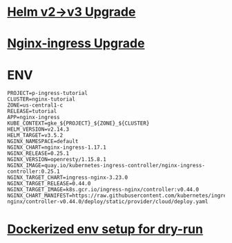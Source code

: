 # [Helm v2->v3 Upgrade](helm-upgrade.md)
# [Nginx-ingress Upgrade](nginx-upgrade.md)

# ENV
```
PROJECT=p-ingress-tutorial
CLUSTER=nginx-tutorial
ZONE=us-central1-c
RELEASE=tutorial
APP=nginx-ingress
KUBE_CONTEXT=gke_${PROJECT}_${ZONE}_${CLUSTER}
HELM_VERSION=v2.14.3
HELM_TARGET=v3.5.2
NGINX_NAMESPACE=default
NGINX_CHART=nginx-ingress-1.17.1
NGINX_RELEASE=0.25.1
NGINX_VERSION=openresty/1.15.8.1
NGINX_IMAGE=quay.io/kubernetes-ingress-controller/nginx-ingress-controller:0.25.1
NGINX_TARGET_CHART=ingress-nginx-3.23.0
NGINX_TARGET_RELEASE=0.44.0
NGINX_TARGET_IMAGE=k8s.gcr.io/ingress-nginx/controller:v0.44.0
NGINX_CHART_MANIFEST=https://raw.githubusercontent.com/kubernetes/ingress-nginx/controller-v0.44.0/deploy/static/provider/cloud/deploy.yaml
```
# [Dockerized env setup for dry-run](env-prep.md)
